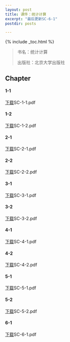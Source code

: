 ```yaml
---
layout: post
title: 课件：统计计算
excerpt: "最后更新SC-6-1"
postdir: posts

---
```


{% include _toc.html %}

> 书名：统计计算
> 
> 出版社：北京大学出版社

## Chapter

#### 1-1

[下载](http://mathsatscu.101010.io/downloads2/统计计算/SC-1-1.pdf)SC-1-1.pdf

#### 1-2

[下载](http://mathsatscu.101010.io/downloads2/统计计算/SC-1-2.pdf)SC-1-2.pdf

#### 2-1

[下载](http://mathsatscu.101010.io/downloads2/统计计算/SC-2-1.pdf)SC-2-1.pdf
  
#### 2-2

[下载](http://mathsatscu.101010.io/downloads2/统计计算/SC-2-2.pdf)SC-2-2.pdf

#### 3-1

[下载](http://mathsatscu.101010.io/downloads2/统计计算/SC-3-1.pdf)SC-3-1.pdf

#### 3-2

[下载](http://mathsatscu.101010.io/downloads2/统计计算/SC-3-2.pdf)SC-3-2.pdf

#### 4-1

[下载](http://mathsatscu.101010.io/downloads2/统计计算/SC-4-1.pdf)SC-4-1.pdf

#### 4-2

[下载](http://mathsatscu.101010.io/downloads2/统计计算/SC-4-2.pdf)SC-4-2.pdf

#### 5-1

[下载](http://mathsatscu.101010.io/downloads2/统计计算/SC-5-1.pdf)SC-5-1.pdf

#### 5-2

[下载](http://mathsatscu.101010.io/downloads2/统计计算/SC-5-2.pdf)SC-5-2.pdf  

#### 6-1

[下载](http://mathsatscu.101010.io/downloads2/统计计算/SC-6-1.pdf)SC-6-1.pdf
